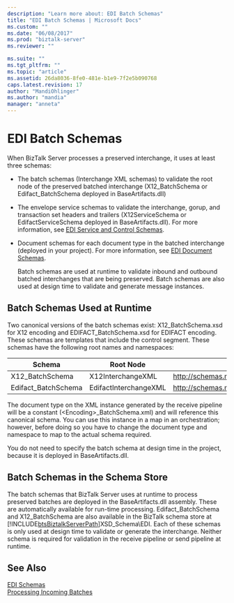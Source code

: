 ```yaml
---
description: "Learn more about: EDI Batch Schemas"
title: "EDI Batch Schemas | Microsoft Docs"
ms.custom: ""
ms.date: "06/08/2017"
ms.prod: "biztalk-server"
ms.reviewer: ""

ms.suite: ""
ms.tgt_pltfrm: ""
ms.topic: "article"
ms.assetid: 26da8036-8fe0-481e-b1e9-7f2e5b090768
caps.latest.revision: 17
author: "MandiOhlinger"
ms.author: "mandia"
manager: "anneta"
---
```

# EDI Batch Schemas
When BizTalk Server processes a preserved interchange, it uses at least three schemas:  

- The batch schemas (Interchange XML schemas) to validate the root node of the preserved batched interchange (X12_BatchSchema or Edifact_BatchSchema deployed in BaseArtifacts.dll)  

- The envelope service schemas to validate the interchange, gorup, and transaction set headers and trailers (X12ServiceSchema or EdifactServiceSchema deployed in BaseArtifacts.dll). For more information, see [EDI Service and Control Schemas](../core/edi-service-and-control-schemas.md).  

- Document schemas for each document type in the batched interchange (deployed in your project). For more information, see [EDI Document Schemas](../core/edi-document-schemas.md).  

  Batch schemas are used at runtime to validate inbound and outbound batched interchanges that are being preserved. Batch schemas are also used at design time to validate and generate message instances.  

## Batch Schemas Used at Runtime  
 Two canonical versions of the batch schemas exist: X12_BatchSchema.xsd for X12 encoding and EDIFACT_BatchSchema.xsd for EDIFACT encoding. These schemas are templates that include the control segment. These schemas have the following root names and namespaces:  


|       Schema        |       Root Node       |                    Namespace                     |
|---------------------|-----------------------|--------------------------------------------------|
|   X12_BatchSchema   |   X12InterchangeXML   | http://schemas.microsoft.com/Edi/X12_BatchSchema |
| Edifact_BatchSchema | EdifactInterchangeXML |     http://schemas.microsoft.com/Edi/Edifact     |

 The document type on the XML instance generated by the receive pipeline will be a constant (\<Encoding\>_BatchSchema.xml) and will reference this canonical schema. You can use this instance in a map in an orchestration; however, before doing so you have to change the document type and namespace to map to the actual schema required.  

 You do not need to specify the batch schema at design time in the project, because it is deployed in BaseArtifacts.dll.  

## Batch Schemas in the Schema Store  
 The batch schemas that BizTalk Server uses at runtime to process preserved batches are deployed in the BaseArtifacts.dll assembly. These are automatically available for run-time processing. Edifact_BatchSchema and X12_BatchSchema are also available in the BizTalk schema store at [!INCLUDE[btsBiztalkServerPath](../includes/btsbiztalkserverpath-md.md)]XSD_Schema\EDI. Each of these schemas is only used at design time to validate or generate the interchange. Neither schema is required for validation in the receive pipeline or send pipeline at runtime.  

## See Also  
 [EDI Schemas](../core/edi-schemas.md)   
 [Processing Incoming Batches](../core/processing-incoming-batches.md)
